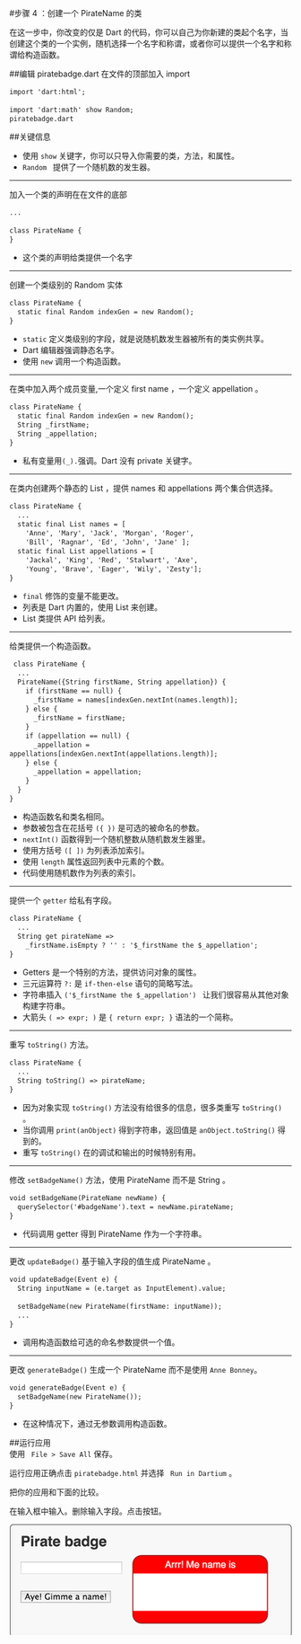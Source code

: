 #步骤 4 ：创建一个 PirateName 的类

在这一步中，你改变的仅是 Dart 的代码，你可以自己为你新建的类起个名字，当创建这个类的一个实例，随机选择一个名字和称谓，或者你可以提供一个名字和称谓给构造函数。

##编辑 piratebadge.dart
在文件的顶部加入 import  
  
```
import 'dart:html';

import 'dart:math' show Random;
piratebadge.dart
```     
 
##关键信息
- 使用 `show` 关键字，你可以只导入你需要的类，方法，和属性。
- `Random ` 提供了一个随机数的发生器。  

---
加入一个类的声明在在文件的底部  

```
...

class PirateName {
}
```  

- 这个类的声明给类提供一个名字  

---
创建一个类级别的 Random 实体

```
class PirateName {
  static final Random indexGen = new Random();
}
```

- `static` 定义类级别的字段，就是说随机数发生器被所有的类实例共享。
- Dart 编辑器强调静态名字。
-  使用 `new` 调用一个构造函数。  

---  
在类中加入两个成员变量,一个定义 first name ，一个定义 appellation 。  

```
class PirateName {
  static final Random indexGen = new Random();
  String _firstName;
  String _appellation;
}
``` 
- 私有变量用`(_).`强调。Dart 没有 private 关键字。  
 
---
在类内创建两个静态的 List ，提供 names 和 appellations 两个集合供选择。

```
class PirateName {
  ...
  static final List names = [
    'Anne', 'Mary', 'Jack', 'Morgan', 'Roger',
    'Bill', 'Ragnar', 'Ed', 'John', 'Jane' ];
  static final List appellations = [
    'Jackal', 'King', 'Red', 'Stalwart', 'Axe',
    'Young', 'Brave', 'Eager', 'Wily', 'Zesty'];
}
```
- `final` 修饰的变量不能更改。
- 列表是 Dart 内置的，使用 List 来创建。
- List 类提供 API 给列表。  

---
 给类提供一个构造函数。
 
```
 class PirateName {
  ...
  PirateName({String firstName, String appellation}) {
    if (firstName == null) {
      _firstName = names[indexGen.nextInt(names.length)];
    } else {
      _firstName = firstName;
    }
    if (appellation == null) {
      _appellation = appellations[indexGen.nextInt(appellations.length)];
    } else {
      _appellation = appellation;
    }
  }
}

```

- 构造函数名和类名相同。
- 参数被包含在花括号 `({ })` 是可选的被命名的参数。
- `nextInt()` 函数得到一个随机整数从随机数发生器里。
- 使用方括号 `([ ])` 为列表添加索引。
- 使用 `length` 属性返回列表中元素的个数。
- 代码使用随机数作为列表的索引。    

---
提供一个 `getter` 给私有字段。

```
class PirateName {
  ...
  String get pirateName =>
    _firstName.isEmpty ? '' : '$_firstName the $_appellation';
}
```  
- Getters 是一个特别的方法，提供访问对象的属性。
- 三元运算符 `?:` 是 `if-then-else` 语句的简略写法。
- 字符串插入  `('$_firstName the $_appellation') ` 让我们很容易从其他对象构建字符串。
- 大箭头 `( => expr; )` 是 `{ return expr; }` 语法的一个简称。   
 
---
重写 `toString()` 方法。  

```
class PirateName {
  ...
  String toString() => pirateName;
}
```  
- 因为对象实现 `toString()` 方法没有给很多的信息，很多类重写 `toString()` 。  
- 当你调用 `print(anObject)` 得到字符串，返回值是 `anObject.toString()` 得到的。  
- 重写 `toString()` 在的调试和输出的时候特别有用。  
 
---
修改 `setBadgeName()` 方法，使用 PirateName 而不是 String 。    

```
void setBadgeName(PirateName newName) {
  querySelector('#badgeName').text = newName.pirateName;
}
```
- 代码调用 getter 得到 PirateName 作为一个字符串。  
  
---
更改 `updateBadge()` 基于输入字段的值生成 PirateName 。  

```
void updateBadge(Event e) {
  String inputName = (e.target as InputElement).value;
  
  setBadgeName(new PirateName(firstName: inputName));
  ...
}
```
- 调用构造函数给可选的命名参数提供一个值。  

---  
更改 ` generateBadge() ` 生成一个 PirateName 而不是使用 `Anne Bonney`。

```
void generateBadge(Event e) {
  setBadgeName(new PirateName());
}

```  
- 在这种情况下，通过无参数调用构造函数。

##运行应用  
使用 ` File > Save All` 保存。  

运行应用正确点击 `piratebadge.html` 并选择 ` Run in Dartium` 。

把你的应用和下面的比较。

在输入框中输入。删除输入字段。点击按钮。  


![dart4](images/dart1-learn-dart-in-minutes-step-4-run-the-skeleton-app-pic1.png)  


  
